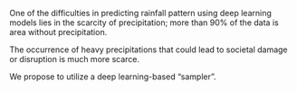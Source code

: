 
One of the difficulties in predicting rainfall pattern using deep learning models lies in the scarcity of precipitation; more than 90% of the data is area without precipitation.

The occurrence of heavy precipitations that could lead to societal damage or disruption is much more scarce.

We propose to utilize a deep learning-based “sampler”.

